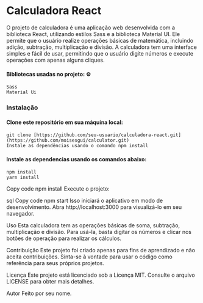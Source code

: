 # Calculadora React #

O projeto de calculadora é uma aplicação web desenvolvida com a biblioteca React, utilizando estilos Sass e a biblioteca Material UI. 
Ele permite que o usuário realize operações básicas de matemática, incluindo adição, subtração, multiplicação e divisão. 
A calculadora tem uma interface simples e fácil de usar, permitindo que o usuário digite números e execute operações com apenas alguns cliques.

#### Bibliotecas usadas no projeto: ⚙️
```
Sass
Material Ui
```

### Instalação ###

#### Clone este repositório em sua máquina local:
```
git clone [https://github.com/seu-usuario/calculadora-react.git](https://github.com/moisesgui/calculator.git)
Instale as dependências usando o comando npm install
```

#### Instale as dependencias usando os comandos abaixo:

```
npm install 
yarn install
```

Copy code
npm install
Execute o projeto:

sql
Copy code
npm start
Isso iniciará o aplicativo em modo de desenvolvimento. Abra http://localhost:3000 para visualizá-lo em seu navegador.

Uso
Esta calculadora tem as operações básicas de soma, subtração, multiplicação e divisão. Para usá-la, basta digitar os números e clicar nos botões de operação para realizar os cálculos.

Contribuição
Este projeto foi criado apenas para fins de aprendizado e não aceita contribuições. Sinta-se à vontade para usar o código como referência para seus próprios projetos.

Licença
Este projeto está licenciado sob a Licença MIT. Consulte o arquivo LICENSE para obter mais detalhes.

Autor
Feito por seu nome.
